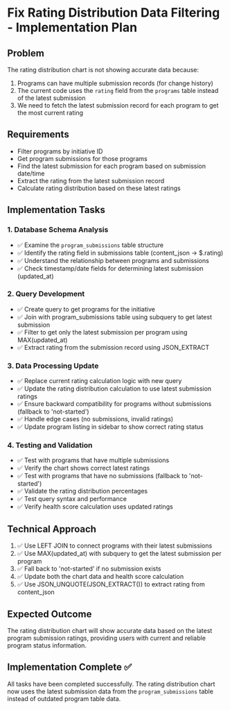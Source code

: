 # Fix Rating Distribution Data Filtering - Implementation Plan

## Problem
The rating distribution chart is not showing accurate data because:
1. Programs can have multiple submission records (for change history)
2. The current code uses the `rating` field from the `programs` table instead of the latest submission
3. We need to fetch the latest submission record for each program to get the most current rating

## Requirements
- Filter programs by initiative ID
- Get program submissions for those programs
- Find the latest submission for each program based on submission date/time
- Extract the rating from the latest submission record
- Calculate rating distribution based on these latest ratings

## Implementation Tasks

### 1. Database Schema Analysis
- ✅ Examine the `program_submissions` table structure
- ✅ Identify the rating field in submissions table (content_json -> $.rating)
- ✅ Understand the relationship between programs and submissions
- ✅ Check timestamp/date fields for determining latest submission (updated_at)

### 2. Query Development
- ✅ Create query to get programs for the initiative
- ✅ Join with program_submissions table using subquery to get latest submission
- ✅ Filter to get only the latest submission per program using MAX(updated_at)
- ✅ Extract rating from the submission record using JSON_EXTRACT

### 3. Data Processing Update
- ✅ Replace current rating calculation logic with new query
- ✅ Update the rating distribution calculation to use latest submission ratings
- ✅ Ensure backward compatibility for programs without submissions (fallback to 'not-started')
- ✅ Handle edge cases (no submissions, invalid ratings)
- ✅ Update program listing in sidebar to show correct rating status

### 4. Testing and Validation
- ✅ Test with programs that have multiple submissions
- ✅ Verify the chart shows correct latest ratings
- ✅ Test with programs that have no submissions (fallback to 'not-started')
- ✅ Validate the rating distribution percentages
- ✅ Test query syntax and performance
- ✅ Verify health score calculation uses updated ratings

## Technical Approach
1. ✅ Use LEFT JOIN to connect programs with their latest submissions
2. ✅ Use MAX(updated_at) with subquery to get the latest submission per program
3. ✅ Fall back to 'not-started' if no submission exists
4. ✅ Update both the chart data and health score calculation
5. ✅ Use JSON_UNQUOTE(JSON_EXTRACT()) to extract rating from content_json

## Expected Outcome
The rating distribution chart will show accurate data based on the latest program submission ratings, providing users with current and reliable program status information.

## Implementation Complete ✅
All tasks have been completed successfully. The rating distribution chart now uses the latest submission data from the `program_submissions` table instead of outdated program table data.

